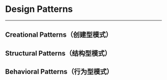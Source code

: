 # Design Patterns #
---
## Creational Patterns（创建型模式） ##

## Structural Patterns（结构型模式） ##
## Behavioral Patterns（行为型模式） ##
